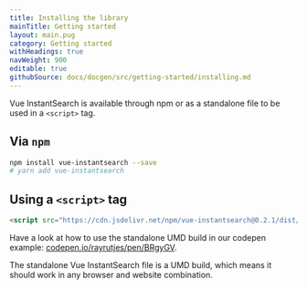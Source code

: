 ```yaml
---
title: Installing the library
mainTitle: Getting started
layout: main.pug
category: Getting started
withHeadings: true
navWeight: 900
editable: true
githubSource: docs/docgen/src/getting-started/installing.md
---
```


Vue InstantSearch is available through npm or as a standalone file to
be used in a `<script>` tag.

## Via `npm`

```sh
npm install vue-instantsearch --save
# yarn add vue-instantsearch
```

## Using a `<script>` tag

```html
<script src="https://cdn.jsdelivr.net/npm/vue-instantsearch@0.2.1/dist/vue-instantsearch.js"></script>
```

Have a look at how to use the standalone UMD build in our codepen example: [codepen.io/rayrutjes/pen/BRgyGV](https://codepen.io/rayrutjes/pen/BRgyGV).

The standalone Vue InstantSearch file is a UMD build, which means it should work in any browser and website combination.
